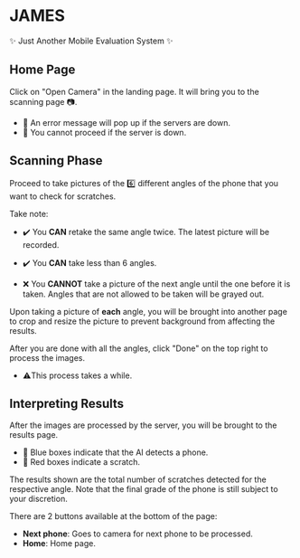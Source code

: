 # JAMES

✨ Just Another Mobile Evaluation System ✨

## Home Page

Click on "Open Camera" in the landing page. It will bring you to the scanning page 📷.
   - 🚫 An error message will pop up if the servers are down.
   - 🚫 You cannot proceed if the server is down.

## Scanning Phase

Proceed to take pictures of the 6️⃣ different angles of
the phone that you want to check for scratches.

Take note:

- ✔️ You **CAN** retake the same angle twice. The latest picture will be recorded.

- ✔️ You **CAN** take less than 6 angles.

- ❌ You **CANNOT** take a picture of the next angle until the one before it is taken.
Angles that are not allowed to be taken will be grayed out.

Upon taking a picture of **each** angle, you will be brought into another page to crop and resize
the picture to prevent background from affecting the results.

After you are done with all the angles, click "Done" on the top right to process the images.
   - ⚠️This process takes a while.

## Interpreting Results

After the images are processed by the server, you will be brought to the results page.
- 🔵 Blue boxes indicate that the AI detects a phone.
- 🔴 Red boxes indicate a scratch.

The results shown are the total number of scratches detected for the respective angle.
Note that the final grade of the phone is still subject to your discretion.

There are 2 buttons available at the bottom of the page:
- **Next phone**: Goes to camera for next phone to be processed.
- **Home**: Home page.
